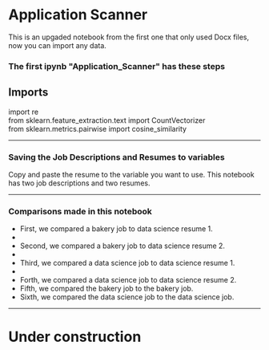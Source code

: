 # Application Scanner


This is an upgaded notebook from the first one that only used Docx files,<br/>
now you can import any data.


### The first ipynb "Application_Scanner" has these steps
Imports
------------------------------------------------------------
import re<br/>
from sklearn.feature_extraction.text import CountVectorizer<br/>
from sklearn.metrics.pairwise import cosine_similarity<br/>
____________________________________________________________

### Saving the Job Descriptions and Resumes to variables

Copy and paste the resume to the variable you want to use.
This notebook has two job descriptions and two resumes.
____________________________________________________________

### Comparisons made in this notebook
- First, we compared a bakery job to data science resume 1. <br/>
- 
- Second, we compared a bakery job to data science resume 2. <br/>
- 
- Third, we compared a data science job to data science resume 1. <br/>
- 
- Forth, we compared a data science job to data science resume 2. <br/>
- Fifth, we compared the bakery job to the bakery job. <br/>
- Sixth, we compared the data science job to the data science job. <br/> 
____________________________________________________________

# Under construction 
